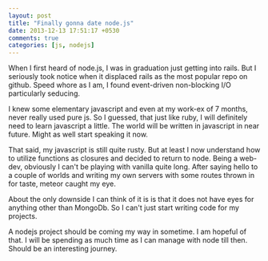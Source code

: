 ```yaml
---
layout: post
title: "Finally gonna date node.js"
date: 2013-12-13 17:51:17 +0530
comments: true
categories: [js, nodejs]
---
```

When I first heard of node.js, I was in graduation just getting into rails. But I seriously took notice when it displaced rails as the most popular repo on github. Speed whore as I am, I found event-driven non-blocking I/O particularly seducing. 

I knew some elementary javascript and even at my work-ex of 7 months, never really used pure js. So I guessed, that just like ruby, I will definitely need to learn javascript a little. The world will be written in javascript in near future. Might as well start speaking it now.

<!--more-->

That said, my javascript is still quite rusty. But at least I now understand how to utilize functions as closures and decided to return to node. Being a web-dev, obviously I can't be playing with vanilla quite long. After saying hello to a couple of worlds and writing my own servers with some routes thrown in for taste, meteor caught my eye.

About the only downside I can think of it is is that it does not have eyes for anything other than MongoDb. So I can't just start writing code for my projects.

A nodejs project should be coming my way in sometime. I am hopeful of that. I will be spending as much time as I can manage with node till then. Should be an interesting journey.